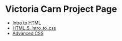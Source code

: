 # Victoria Carn Project Page 

<ul>
    <li><a href="intro_to_html/index.html">Intro to HTML</a></li>
    <li><a href="HTML_5_intro_to_css/index.html">HTML_5_intro_to_css</a></li>
    <li><a href="adv_css/index.html">Advanced CSS</a></li>
</ul>
